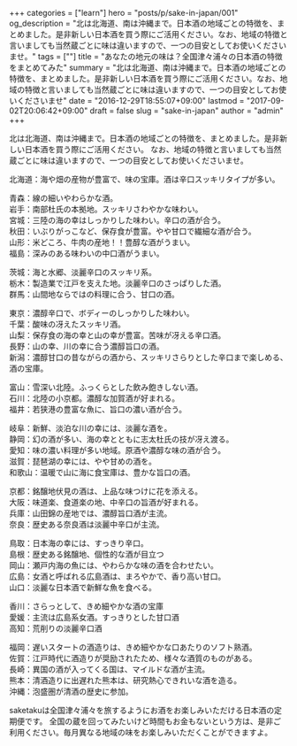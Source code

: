 +++
categories = ["learn"]
hero = "posts/p/sake-in-japan/001"
og_description = "北は北海道、南は沖縄まで。日本酒の地域ごとの特徴を、まとめました。是非新しい日本酒を買う際にご活用ください。なお、地域の特徴と言いましても当然蔵ごとに味は違いますので、一つの目安としてお使いくださいませ。"
tags = [""]
title = "あなたの地元の味は？全国津々浦々の日本酒の特徴をまとめてみた"
summary = "北は北海道、南は沖縄まで。日本酒の地域ごとの特徴を、まとめました。是非新しい日本酒を買う際にご活用ください。なお、地域の特徴と言いましても当然蔵ごとに味は違いますので、一つの目安としてお使いくださいませ"
date = "2016-12-29T18:55:07+09:00"
lastmod = "2017-09-02T20:06:42+09:00"
draft = false
slug = "sake-in-japan"
author = "admin"
+++


北は北海道、南は沖縄まで。日本酒の地域ごとの特徴を、まとめました。是非新しい日本酒を買う際にご活用ください。
なお、地域の特徴と言いましても当然蔵ごとに味は違いますので、一つの目安としてお使いくださいませ。


北海道：海や畑の産物が豊富で、味の宝庫。酒は辛口スッキリタイプが多い。

青森：線の細いやわらかな酒。  
岩手：南部杜氏の本拠地。スッキリさわやかな味わい。  
宮城：三陸の海の幸はしっかりした味わい。辛口の酒が合う。  
秋田：いぶりがっこなど、保存食が豊富。やや甘口で繊細な酒が合う。  
山形：米どころ、牛肉の産地！！豊醇な酒がうまい。  
福島：深みのある味わいの中口酒がうまい。  

茨城：海と水郷、淡麗辛口のスッキリ系。  
栃木：製造業で江戸を支えた地。淡麗辛口のさっぱりした酒。  
群馬：山間地ならではの料理に合う、甘口の酒。  

東京：濃醇辛口で、ボディーのしっかりした味わい。  
千葉：酸味の冴えたスッキリ酒。  
山梨：保存食の海の幸と山の幸が豊富。苦味が冴える辛口酒。  
長野：山の幸、川の幸に合う濃醇旨口の酒。  
新潟：濃醇甘口の昔ながらの酒から、スッキリさらりとした辛口まで楽しめる、酒の宝庫。  

富山：雪深い北陸。ふっくらとした飲み飽きしない酒。  
石川：北陸の小京都。濃醇な加賀酒が好まれる。  
福井：若狭港の豊富な魚に、旨口の濃い酒が合う。  

岐阜：新鮮、淡泊な川の幸には、淡麗な酒を。  
静岡：幻の酒が多い、海の幸とともに志太杜氏の技が冴え渡る。  
愛知：味の濃い料理が多い地域。原酒や濃醇な味の酒が合う。  
滋賀：琵琶湖の幸には、やや甘めの酒を。  
和歌山：温暖で山に海に食宝庫は、豊かな旨口の酒。  

京都：銘醸地伏見の酒は、上品な味つけに花を添える。  
大阪：味道楽、食道楽の地、中辛口の旨酒が好まれる。  
兵庫：山田錦の産地では、濃醇旨口酒が主流。  
奈良：歴史ある奈良酒は淡麗中辛口が主流。  

鳥取：日本海の幸には、すっきり辛口。  
島根：歴史ある銘醸地、個性的な酒が目立つ  
岡山：瀬戸内海の魚には、やわらかな味の酒を合わせたい。  
広島：女酒と呼ばれる広島酒は、まろやかで、香り高い甘口。  
山口：淡麗な日本酒で新鮮な魚を食べる。  

香川：さらっとして、きめ細やかな酒の宝庫  
愛媛：主流は広島系女酒。すっきりとした甘口酒  
高知：荒削りの淡麗辛口酒  

福岡：遅いスタートの酒造りは、きめ細やかな口あたりのソフト熟酒。  
佐賀：江戸時代に酒造りが奨励されたため、様々な酒質のものがある。  
長崎：異国の酒が入ってくる国は、マイルドな酒が主流。  
熊本：清酒造りに出遅れた熊本は、研究熱心できれいな酒を造る。  
沖縄：泡盛圏が清酒の歴史に参加。  


saketakuは全国津々浦々を旅するようにお酒をお楽しみいただける日本酒の定期便です。
全国の蔵を回ってみたいけど時間もお金もないという方は、是非ご利用ください。毎月異なる地域の味をお楽しみいただくことができますよ。




